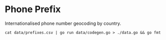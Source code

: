 # Phone Prefix

Internationalised phone number geocoding by country.



```
cat data/prefixes.csv | go run data/codegen.go > ./data.go && go fmt
```
